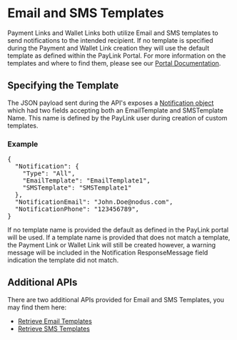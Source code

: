 # Email and SMS Templates
Payment Links and Wallet Links both utilize Email and SMS templates to send notifications to the intended recipient.  If no template is specified during the Payment and Wallet Link creation they will use the default template as defined within the PayLink Portal.  For more information on the templates and where to find them, please see our [Portal Documentation](https://github.com/PayLink/Portal/blob/v2/Features.md#templates).

## Specifying the Template
The JSON payload sent during the API's exposes a [Notification object](https://github.com/PayLink/Portal/blob/v2/JSON%20Objects.md#notification) which had two fields accepting both an EmailTemplate and SMSTemplate Name.  This name is defined by the PayLink user during creation of custom templates.

### Example
<pre>
{
  "Notification": {
    "Type": "All",
    "EmailTemplate": "EmailTemplate1",
    "SMSTemplate": "SMSTemplate1"
  },  
  "NotificationEmail": "John.Doe@nodus.com",
  "NotificationPhone": "123456789",
}
</pre>

If no template name is provided the default as defined in the PayLink portal will be used.  If a template name is provided that does not match a template, the Payment Link or Wallet Link will still be created however, a warning message will be included in the Notification ResponseMessage field indication the template did not match.

## Additional APIs
There are two additional APIs provided for Email and SMS Templates, you may find them here:

* [Retrieve Email Templates](https://github.com/PayLink/APIs/blob/v2/Sections/Notifications.md#retrieve-email-notification-templates)
* [Retrieve SMS Templates](https://github.com/PayLink/APIs/blob/v2/Sections/Notifications.md#retrieve-sms-notification-templates)
